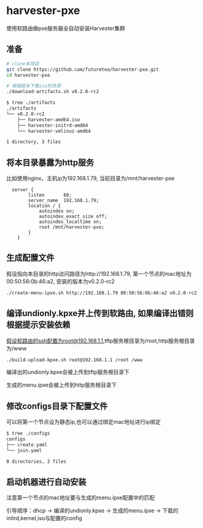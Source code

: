 # harvester-pxe
使用软路由做pxe服务器全自动安装Harvester集群

## 准备
```bash
# clone本项目
git clone https://github.com/futuretea/harvester-pxe.git
cd harvester-pxe

# 根据版本下载iso的资源
./download-artifacts.sh v0.2.0-rc2

$ tree ./artifacts
./artifacts
└── v0.2.0-rc2
    ├── harvester-amd64.iso
    ├── harvester-initrd-amd64
    └── harvester-vmlinuz-amd64

1 directory, 3 files
```

## 将本目录暴露为http服务
比如使用nginx，主机ip为192.168.1.79, 当前目录为/mnt/harvester-pxe
```nginx
  server {
        listen       80;
        server_name  192.168.1.79;
        location / {
        	autoindex on;
        	autoindex_exact_size off;
        	autoindex_localtime on;
        	root /mnt/harvester-pxe;
        }
    }
```

## 生成配置文件
假设指向本目录的http访问路径为http://192.168.1.79, 第一个节点的mac地址为00:50:56:0b:46:a2, 安装的版本为v0.2.0-rc2
```bash
./create-menu-ipxe.sh http://192.168.1.79 00:50:56:0b:46:a2 v0.2.0-rc2
```

## 编译undionly.kpxe并上传到软路由, 如果编译出错则根据提示安装依赖
假设软路由的ssh配置为root@192.168.1.1,tftp服务根目录为/root,http服务根目录为/www
```bash
./build-upload-kpxe.sh root@192.168.1.1 /root /www
```
编译出的undionly.kpxe会被上传到tftp服务根目录下

生成的menu.ipxe会被上传到http服务根目录下


## 修改configs目录下配置文件
可以将第一个节点设为静态ip,也可以通过绑定mac地址进行ip绑定
```bash
$ tree ./configs
configs
├── create.yaml
└── join.yaml

0 directories, 2 files
```

## 启动机器进行自动安装
注意第一个节点的mac地址要与生成的menu.ipxe配置中的匹配

引导顺序：dhcp -> 编译的undionly.kpxe -> 生成的menu.ipxe -> 下载的initrd,kernel,iso与配置的config
